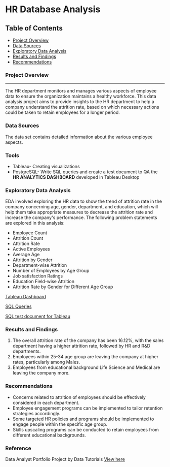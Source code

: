 # HR Database Analysis

## Table of Contents

- [Project Overview](#project-overview)
- [Data Sources](#data-sources)
- [Exploratory Data Analysis](#exploratory-data-analysis)
- [Results and Findings](#results-and-findings)
- [Recommendations](#recommendations)


  
### Project Overview
--- 

The HR department monitors and manages various aspects of employee data to ensure the organization maintains a healthy workforce. This data analysis project aims to provide insights to the HR department to help a company understand the attrition rate, based on which necessary actions could be taken to retain employees for a longer period. 
### Data Sources

The data set contains detailed information about the various employee aspects.

### Tools 

- Tableau- Creating visualizations
- PostgreSQL- Write SQL queries and create a test document to QA the **HR ANALYTICS DASHBOARD** developed in Tableau Desktop

### Exploratory Data Analysis

EDA involved exploring the HR data to show the trend of attrition rate in the company concerning age, gender, department, and education, which will help them take appropriate measures to decrease the attrition rate and increase the company's performance. The following problem statements are explored in this analysis:
- Employee Count
- Attrition Count
- Attrition Rate
- Active Employees
- Average Age
- Attrition by Gender
- Department-wise Attrition
- Number of Employees by Age Group
- Job satisfaction Ratings
- Education Field-wise Attrition
- Attrition Rate by Gender for Different Age Group

[Tableau Dashboard](https://public.tableau.com/views/HRAnalyticsDashboard_17106862778150/HRANALYTICSDASHBOARD?:language=en-US&publish=yes&:sid=&:display_count=n&:origin=viz_share_link)

[SQL Queries](https://github.com/Sahalaabdulla/Projects/blob/e002fb2948efa46e3d27c25f0df8b9e05f0aa029/Tableau%20Portfolio%20Project%20SQL%20Queries.sql)

[SQL test document for Tableau](https://github.com/Sahalaabdulla/Projects/blob/661d6c20b15168c4e9c8809694a68fb8f1585deb/SQL%20Test%20Document_Tableau.docx)

### Results and Findings

1. The overall attrition rate of the company has been 16.12%, with the sales department having a higher attrition rate, followed by HR and R&D departments.
2. Employees within 25-34 age group are leaving the company at higher rates, particularly among Males.
3. Employees from educational background Life Science and Medical are leaving the company more.

### Recommendations

- Concerns related to attrition of employees should be effectively considered in each department.
- Employee engagement programs can be implemented to tailor retention strategies accordingly.
- Some targeted HR policies and programs should be implemented to engage people within the specific age group.
- Skills upscaling programs can be conducted to retain employees from different educational backgrounds.

### Reference

Data Analyst Portfolio Project by Data Tutorials 
[View here](https://www.youtube.com/watch?v=jF2uIluPojw&list=WL&index=2) 
